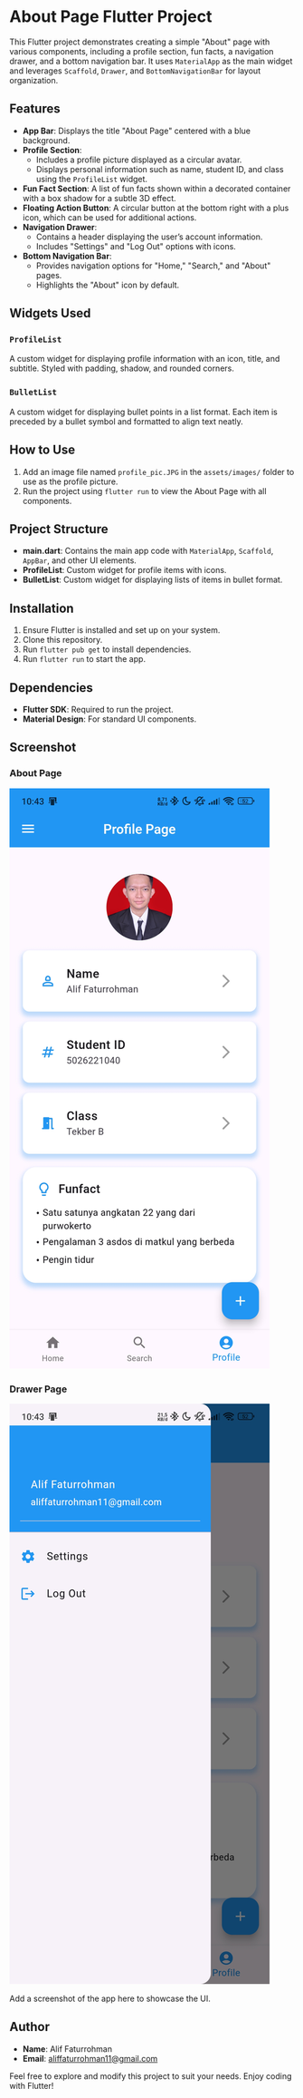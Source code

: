 # About Page Flutter Project

This Flutter project demonstrates creating a simple "About" page with various components, including a profile section, fun facts, a navigation drawer, and a bottom navigation bar. It uses `MaterialApp` as the main widget and leverages `Scaffold`, `Drawer`, and `BottomNavigationBar` for layout organization.

## Features

- **App Bar**: Displays the title "About Page" centered with a blue background.
- **Profile Section**:
  - Includes a profile picture displayed as a circular avatar.
  - Displays personal information such as name, student ID, and class using the `ProfileList` widget.
- **Fun Fact Section**: A list of fun facts shown within a decorated container with a box shadow for a subtle 3D effect.
- **Floating Action Button**: A circular button at the bottom right with a plus icon, which can be used for additional actions.
- **Navigation Drawer**:
  - Contains a header displaying the user’s account information.
  - Includes "Settings" and "Log Out" options with icons.
- **Bottom Navigation Bar**:
  - Provides navigation options for "Home," "Search," and "About" pages.
  - Highlights the "About" icon by default.

## Widgets Used

### `ProfileList`
A custom widget for displaying profile information with an icon, title, and subtitle. Styled with padding, shadow, and rounded corners.

### `BulletList`
A custom widget for displaying bullet points in a list format. Each item is preceded by a bullet symbol and formatted to align text neatly.

## How to Use

1. Add an image file named `profile_pic.JPG` in the `assets/images/` folder to use as the profile picture.
2. Run the project using `flutter run` to view the About Page with all components.

## Project Structure

- **main.dart**: Contains the main app code with `MaterialApp`, `Scaffold`, `AppBar`, and other UI elements.
- **ProfileList**: Custom widget for profile items with icons.
- **BulletList**: Custom widget for displaying lists of items in bullet format.

## Installation

1. Ensure Flutter is installed and set up on your system.
2. Clone this repository.
3. Run `flutter pub get` to install dependencies.
4. Run `flutter run` to start the app.

## Dependencies

- **Flutter SDK**: Required to run the project.
- **Material Design**: For standard UI components.

## Screenshot

### About Page
![About Page Screenshot](assets/images/about_page.jpg)

### Drawer Page
![Drawer Page Screenshot](assets/images/drawer_page.jpg)


Add a screenshot of the app here to showcase the UI.

## Author

- **Name**: Alif Faturrohman
- **Email**: aliffaturrohman11@gmail.com

Feel free to explore and modify this project to suit your needs. Enjoy coding with Flutter!
